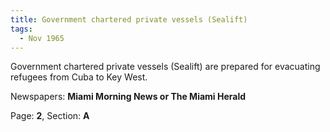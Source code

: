 ```yaml
---  
title: Government chartered private vessels (Sealift)  
tags:  
  - Nov 1965  
---  
```

  
Government chartered private vessels (Sealift) are prepared for evacuating refugees from Cuba to Key West.  
  
Newspapers: **Miami Morning News or The Miami Herald**  
  
Page: **2**, Section: **A** 
